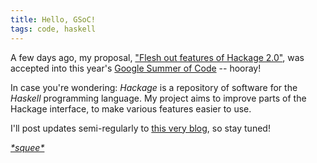 ```yaml
---
title: Hello, GSoC!
tags: code, haskell
---
```


A few days ago, my proposal, ["Flesh out features of Hackage 2.0"][proposal], was accepted into this year's [Google Summer of Code][GSoC] -- hooray!

In case you're wondering: *Hackage* is a repository of software for the *Haskell* programming language. My project aims to improve parts of the Hackage interface, to make various features easier to use.

I'll post updates semi-regularly to [this very blog][blog], so stay tuned!

[*\*squee\**][squee]

[GSoC]: https://www.google-melange.com/gsoc/homepage/google/gsoc2014
[proposal]: https://docs.google.com/document/d/1bcDiudULtaz3NFCqTHXD2WU6Ighsm199D7ojfS8quVI/edit
[blog]: https://lambda.xyz/blog/
[squee]: https://www.youtube.com/watch?v=MU4HMhic6AU
